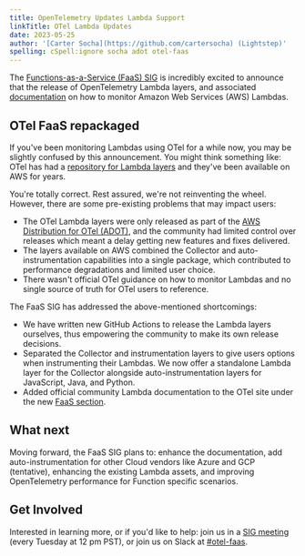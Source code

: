 ```yaml
---
title: OpenTelemetry Updates Lambda Support
linkTitle: OTel Lambda Updates
date: 2023-05-25
author: '[Carter Socha](https://github.com/cartersocha) (Lightstep)'
spelling: cSpell:ignore socha adot otel-faas
---
```


The
[Functions-as-a-Service (FaaS) SIG](https://docs.google.com/document/d/187XYoQcXQ9JxS_5v2wvZ0NEysaJ02xoOYNXj08pT0zc)
is incredibly excited to announce that the release of OpenTelemetry Lambda
layers, and associated [documentation](/docs/faas/) on how to monitor Amazon Web
Services (AWS) Lambdas.

## OTel FaaS repackaged

If you've been monitoring Lambdas using OTel for a while now, you may be
slightly confused by this announcement. You might think something like: OTel has
had a
[repository for Lambda layers](https://github.com/open-telemetry/opentelemetry-lambda)
and they've been available on AWS for years.

You're totally correct. Rest assured, we're not reinventing the wheel. However,
there are some pre-existing problems that may impact users:

- The OTel Lambda layers were only released as part of the
  [AWS Distribution for OTel (ADOT)](https://aws-otel.github.io/), and the
  community had limited control over releases which meant a delay getting new
  features and fixes delivered.
- The layers available on AWS combined the Collector and auto-instrumentation
  capabilities into a single package, which contributed to performance
  degradations and limited user choice.
- There wasn't official OTel guidance on how to monitor Lambdas and no single
  source of truth for OTel users to reference.

The FaaS SIG has addressed the above-mentioned shortcomings:

- We have written new GitHub Actions to release the Lambda layers ourselves,
  thus empowering the community to make its own release decisions.
- Separated the Collector and instrumentation layers to give users options when
  instrumenting their Lambdas. We now offer a standalone Lambda layer for the
  Collector alongside auto-instrumentation layers for JavaScript, Java, and
  Python.
- Added official community Lambda documentation to the OTel site under the
  new [FaaS section](/docs/faas/).

## What next

Moving forward, the FaaS SIG plans to: enhance the documentation, add
auto-instrumentation for other Cloud vendors like Azure and GCP (tentative),
enhancing the existing Lambda assets, and improving OpenTelemetry performance
for Function specific scenarios.

## Get Involved

Interested in learning more, or if you'd like to help: join us in a
[SIG meeting](https://github.com/open-telemetry/community#implementation-sigs)
(every Tuesday at 12 pm PST), or join us on Slack at
[#otel-faas](https://cloud-native.slack.com/archives/C04HVBETC9Z).
